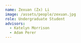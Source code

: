 ```yaml
---
name: Zexuan (Zx) Li
image: /assets/people/zexuan.jpg
role: Undergraduate Student
advisors:
  - Katelyn Morrison
  - Adam Perer
---
```

